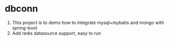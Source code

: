 # dbconn

1. This project is to demo how to integrate mysql+mybatis and mongo with spring-boot
2. Add redis datasource support, easy to run
